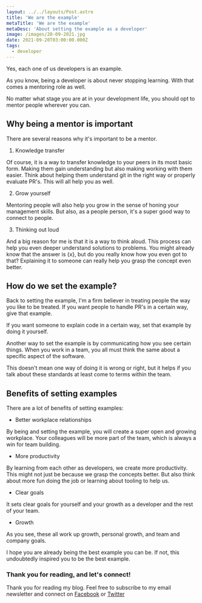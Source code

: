 ```yaml
---
layout: ../../layouts/Post.astro
title: 'We are the example'
metaTitle: 'We are the example'
metaDesc: 'About setting the example as a developer'
image: /images/20-09-2021.jpg
date: 2021-09-20T03:00:00.000Z
tags:
  - developer
---
```


Yes, each one of us developers is an example.

As you know, being a developer is about never stopping learning. With that comes a mentoring role as well.

No matter what stage you are at in your development life, you should opt to mentor people wherever you can.

## Why being a mentor is important

There are several reasons why it's important to be a mentor.

1. Knowledge transfer

Of course, it is a way to transfer knowledge to your peers in its most basic form. Making them gain understanding but also making working with them easier.
Think about helping them understand git in the right way or properly evaluate PR's. This will all help you as well.

2. Grow yourself

Mentoring people will also help you grow in the sense of honing your management skills. But also, as a people person, it's a super good way to connect to people.

3. Thinking out loud

And a big reason for me is that it is a way to think aloud. This process can help you even deeper understand solutions to problems.
You might already know that the answer is {x}, but do you really know how you even got to that?
Explaining it to someone can really help you grasp the concept even better.

## How do we set the example?

Back to setting the example, I'm a firm believer in treating people the way you like to be treated.
If you want people to handle PR's in a certain way, give that example.

If you want someone to explain code in a certain way, set that example by doing it yourself.

Another way to set the example is by communicating how you see certain things.
When you work in a team, you all must think the same about a specific aspect of the software.

This doesn't mean one way of doing it is wrong or right, but it helps if you talk about these standards at least come to terms within the team.

## Benefits of setting examples

There are a lot of benefits of setting examples:

- Better workplace relationships

By being and setting the example, you will create a super open and growing workplace. Your colleagues will be more part of the team, which is always a win for team building.

- More productivity

By learning from each other as developers, we create more productivity. This might not just be because we grasp the concepts better. But also think about more fun doing the job or learning about tooling to help us.

- Clear goals

It sets clear goals for yourself and your growth as a developer and the rest of your team.

- Growth

As you see, these all work up growth, personal growth, and team and company goals.

I hope you are already being the best example you can be. If not, this undoubtedly inspired you to be the best example.

### Thank you for reading, and let's connect!

Thank you for reading my blog. Feel free to subscribe to my email newsletter and connect on [Facebook](https://www.facebook.com/DailyDevTipsBlog) or [Twitter](https://twitter.com/DailyDevTips1)
